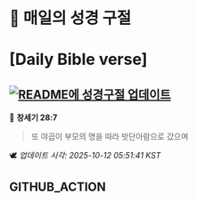 # 🙏 매일의 성경 구절
# [Daily Bible verse]
## [![README에 성경구절 업데이트](https://github.com/DONGSUKA/first_test/actions/workflows/update-readme-bible.yml/badge.svg)](https://github.com/DONGSUKA/first_test/actions/workflows/update-readme-bible.yml)
<!-- START_BIBLE_VERSE -->
📖 **창세기 28:7**
> 또 야곱이 부모의 명을 따라 밧단아람으로 갔으며

🕊️ _업데이트 시각: 2025-10-12 05:51:41 KST_
  <!-- END_BIBLE_VERSE -->
## GITHUB_ACTION
